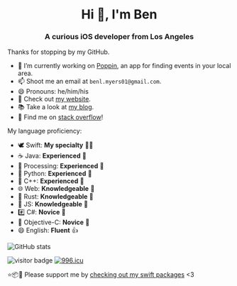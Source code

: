 <h1 align="center">Hi 👋, I'm Ben</h1>
<h3 align="center">A curious iOS developer from Los Angeles</h3>

Thanks for stopping by my GitHub.

- 🔭 I’m currently working on [Poppin](https://www.joinpoppin.com), an app for finding events in your local area.
- 📫 Shoot me an email at `benl.myers01@gmail.com`.
- 😄 Pronouns: he/him/his
- 🔗 Check out [my website](https://benlmyers.com).
- 📚 Take a look at [my blog](https://www.benlmyers.com/blog/).
- 🔎 Find me on [stack overflow](https://stackoverflow.com/users/12101201/ben-myers)!

My language proficiency:

- 🕊 Swift: **My specialty** 👨‍🍳
- ☕️ Java: **Experienced** 💪
- 🧵 Processing: **Experienced** 💪
- 🐍 Python: **Experienced** 💪
- 🧮 C++: **Experienced** 💪
- 🌐 Web: **Knowledgeable** 🤔
- 🦀 Rust: **Knowledgeable** 🤔
- 📃 JS: **Knowledgeable** 🤔
- #️⃣ C#: **Novice** 👶
- 🎯 Objective-C: **Novice** 👶
- 😄 English: **Fluent** 👍

![GitHub stats](https://github-readme-stats.vercel.app/api?username=benlmyers&count_private=true&show_icons=true&theme=dark)

<p align="left">
  <img src="https://visitor-badge.glitch.me/badge?page_id=benlmyers.benlmyers" alt="visitor badge"/>
  <a href="https://996.icu"><img src="https://img.shields.io/badge/support-996.icu-red.svg" alt="996.icu" /></a>
</p>

⭐️📦🙏 Please support me by [checking out my swift packages](https://swiftpackageindex.com/search?query=Flowductive) <3
